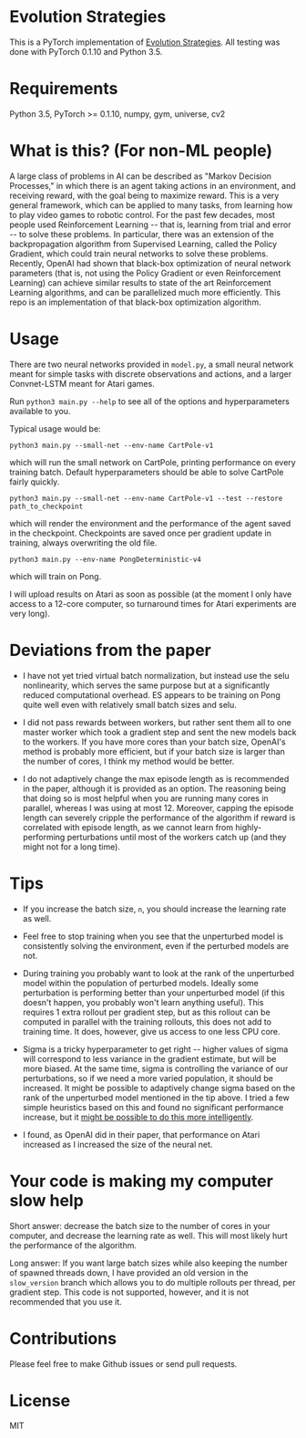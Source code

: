 # Evolution Strategies

This is a PyTorch implementation of [Evolution Strategies](https://arxiv.org/abs/1703.03864). All testing was done with PyTorch 0.1.10 and Python 3.5.

# Requirements

Python 3.5, PyTorch >= 0.1.10, numpy, gym, universe, cv2

# What is this? (For non-ML people)

A large class of problems in AI can be described as "Markov Decision Processes," in which there is an agent taking actions in an environment, and receiving reward, with the goal being to maximize reward. This is a very general framework, which can be applied to many tasks, from learning how to play video games to robotic control. For the past few decades, most people used Reinforcement Learning -- that is, learning from trial and error -- to solve these problems. In particular, there was an extension of the backpropagation algorithm from Supervised Learning, called the Policy Gradient, which could train neural networks to solve these problems. Recently, OpenAI had shown that black-box optimization of neural network parameters (that is, not using the Policy Gradient or even Reinforcement Learning) can achieve similar results to state of the art Reinforcement Learning algorithms, and can be parallelized much more efficiently. This repo is an implementation of that black-box optimization algorithm.

# Usage

There are two neural networks provided in `model.py`, a small neural network meant for simple tasks with discrete observations and actions, and a larger Convnet-LSTM meant for Atari games.

Run `python3 main.py --help` to see all of the options and hyperparameters available to you.

Typical usage would be:

```
python3 main.py --small-net --env-name CartPole-v1
```
which will run the small network on CartPole, printing performance on every training batch. Default hyperparameters should be able to solve CartPole fairly quickly.

```
python3 main.py --small-net --env-name CartPole-v1 --test --restore path_to_checkpoint
```
which will render the environment and the performance of the agent saved in the checkpoint. Checkpoints are saved once per gradient update in training, always overwriting the old file.

```
python3 main.py --env-name PongDeterministic-v4
```
which will train on Pong.

I will upload results on Atari as soon as possible (at the moment I only have access to a 12-core computer, so turnaround times for Atari experiments are very long).

# Deviations from the paper

* I have not yet tried virtual batch normalization, but instead use the selu nonlinearity, which serves the same purpose but at a significantly reduced computational overhead. ES appears to be training on Pong quite well even with relatively small batch sizes and selu.

* I did not pass rewards between workers, but rather sent them all to one master worker which took a gradient step and sent the new models back to the workers. If you have more cores than your batch size, OpenAI's method is probably more efficient, but if your batch size is larger than the number of cores, I think my method would be better.

* I do not adaptively change the max episode length as is recommended in the paper, although it is provided as an option. The reasoning being that doing so is most helpful when you are running many cores in parallel, whereas I was using at most 12. Moreover, capping the episode length can severely cripple the performance of the algorithm if reward is correlated with episode length, as we cannot learn from highly-performing perturbations until most of the workers catch up (and they might not for a long time).

# Tips

* If you increase the batch size, `n`, you should increase the learning rate as well.

* Feel free to stop training when you see that the unperturbed model is consistently solving the environment, even if the perturbed models are not.

* During training you probably want to look at the rank of the unperturbed model within the population of perturbed models. Ideally some perturbation is performing better than your unperturbed model (if this doesn't happen, you probably won't learn anything useful). This requires 1 extra rollout per gradient step, but as this rollout can be computed in parallel with the training rollouts, this does not add to training time. It does, however, give us access to one less CPU core.

* Sigma is a tricky hyperparameter to get right -- higher values of sigma will correspond to less variance in the gradient estimate, but will be more biased. At the same time, sigma is controlling the variance of our perturbations, so if we need a more varied population, it should be increased. It might be possible to adaptively change sigma based on the rank of the unperturbed model mentioned in the tip above. I tried a few simple heuristics based on this and found no significant performance increase, but it [might be possible to do this more intelligently](http://www.inference.vc/evolution-strategies-variational-optimisation-and-natural-es-2/).

* I found, as OpenAI did in their paper, that performance on Atari increased as I increased the size of the neural net.

# Your code is making my computer slow help

Short answer: decrease the batch size to the number of cores in your computer, and decrease the learning rate as well. This will most likely hurt the performance of the algorithm.

Long answer: If you want large batch sizes while also keeping the number of spawned threads down, I have provided an old version in the `slow_version` branch which allows you to do multiple rollouts per thread, per gradient step. This code is not supported, however, and it is not recommended that you use it.

# Contributions

Please feel free to make Github issues or send pull requests.

# License

MIT
